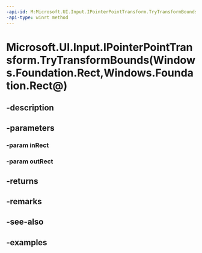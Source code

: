 ```yaml
---
-api-id: M:Microsoft.UI.Input.IPointerPointTransform.TryTransformBounds(Windows.Foundation.Rect,Windows.Foundation.Rect@)
-api-type: winrt method
---
```


# Microsoft.UI.Input.IPointerPointTransform.TryTransformBounds(Windows.Foundation.Rect,Windows.Foundation.Rect@)

<!--
public bool TryTransformBounds (Windows.Foundation.Rect inRect, out Windows.Foundation.Rect outRect);
-->


## -description

## -parameters

### -param inRect

### -param outRect

## -returns

## -remarks

## -see-also

## -examples


